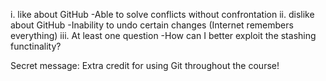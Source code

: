 i. like about GitHub
	-Able to solve conflicts without confrontation
ii. dislike about GitHub
	-Inability to undo certain changes (Internet remembers everything)
iii. At least one question
	-How can I better exploit the stashing functinality?
	
Secret message: Extra credit for using Git throughout the course!